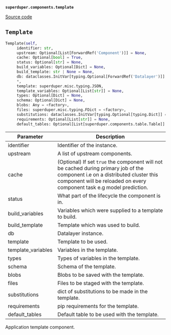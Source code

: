 **`superduper.components.template`** 

[Source code](https://github.com/superduper-io/superduper/blob/main/superduper/components/template.py)

## `Template` 

```python
Template(self,
     identifier: str,
     upstream: Optional[List[ForwardRef('Component')]] = None,
     cache: Optional[bool] = True,
     status: Optional[str] = None,
     build_variables: Optional[Dict] = None,
     build_template: str | None = None,
     db: dataclasses.InitVar[typing.Optional[ForwardRef('Datalayer')]] = None,
     *,
     template: superduper.misc.typing.JSON,
     template_variables: Optional[List[str]] = None,
     types: Optional[Dict] = None,
     schema: Optional[Dict] = None,
     blobs: Any = <factory>,
     files: superduper.misc.typing.FDict = <factory>,
     substitutions: dataclasses.InitVar[typing.Optional[typing.Dict]] = None,
     requirements: Optional[List[str]] = None,
     default_tables: Optional[List[superduper.components.table.Table]] = None) -> None
```
| Parameter | Description |
|-----------|-------------|
| identifier | Identifier of the instance. |
| upstream | A list of upstream components. |
| cache | (Optional) If set `true` the component will not be cached during primary job of the component i.e on a distributed cluster this component will be reloaded on every component task e.g model prediction. |
| status | What part of the lifecycle the component is in. |
| build_variables | Variables which were supplied to a template to build. |
| build_template | Template which was used to build. |
| db | Datalayer instance. |
| template | Template to be used. |
| template_variables | Variables in the template. |
| types | Types of variables in the template. |
| schema | Schema of the template. |
| blobs | Blobs to be saved with the template. |
| files | Files to be staged with the template. |
| substitutions | dict of substitutions to be made in the template. |
| requirements | pip requirements for the template. |
| default_tables | Default table to be used with the template. |

Application template component.

